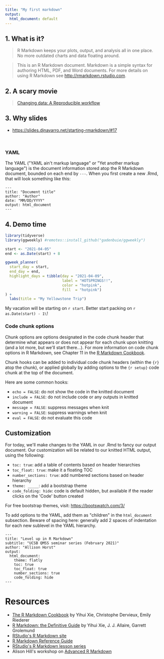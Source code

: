 ```yaml
---
title: "My first markdown"
output:
  html_document: default
---
```



## 1. What is it?

> R Markdown keeps your plots, output, and analysis all in one place. No more outdated charts and data floating around.

> This is an R Markdown document. Markdown is a simple syntax for authoring HTML, PDF, and Word documents. For more details on using R Markdown see <http://rmarkdown.rstudio.com>.

## 2. A scary movie

> [Changing data: A Reproducible workflow](https://youtu.be/s3JldKoA0zw)

## 3. Why slides

-   <https://slides.djnavarro.net/starting-rmarkdown/#17>

<br>

### YAML

The YAML ("YAML ain't markup language" or "Yet another markup language") is the document information stored atop the R Markdown document, bounded on each end by `---`. When you first create a new .Rmd, that will look something like this:

    ---
    title: "Document title"
    author: "Author"
    date: "MM/DD/YYYY"
    output: html_document
    ---

## 4. Demo time

```.r
library(tidyverse)
library(ggweekly) #remotes::install_github("gadenbuie/ggweekly")

start <- "2021-04-05"
end <- as.Date(start) + 8

ggweek_planner(
  start_day = start, 
  end_day = end,
  highlight_days = tibble(day = "2021-04-09", 
                          label = "HOTSPRINGS!!", 
                          color = "hotpink",
                          fill  = "hotpink")
) +
  labs(title = "My Yellowstone Trip")
```

My vacation will be starting on `r start`. Better start packing on `r as.Date(start) - 1\`!



### Code chunk options

Chunk options are options designated in the code chunk header that determine what appears or does not appear for each chunk upon knitting (and a lot more, but we'll start there...). For more information on code chunk options in R Markdown, see Chapter 11 in the [R Markdown Cookbook](https://bookdown.org/yihui/rmarkdown-cookbook/chunk-options.html).

Chunk hooks can be added to individual code chunk headers (within the `{r}` atop the chunk), or applied globally by adding options to the `{r setup}` code chunk at the top of the document.

Here are some common hooks:

-   `echo = FALSE`: do not show the code in the knitted document
-   `include = FALSE`: do not include code or any outputs in knitted document
-   `message = FALSE`: suppress messages when knit
-   `warning = FALSE`: suppress warnings when knit
-   `eval = FALSE`: do not evaluate this code

## Customization

For today, we'll make changes to the YAML in our .Rmd to fancy our output document. Our customization will be related to our knitted HTML output, using the following:

-   `toc: true`: add a table of contents based on header hierarchies
-   `toc_float: true`: make it a floating TOC
-   `number_sections: true`: add numbered sections based on header hierarchy
-   `theme: _____`: add a bootstrap theme
-   `code_folding: hide`: code is default hidden, but available if the reader clicks on the 'Code' button created

For free bootstrap themes, visit: <https://bootswatch.com/3/>

To add options to the YAML, add them as "children" in the `html_document` subsection. Beware of spacing here: generally add 2 spaces of indentation for each new sublevel in the YAML hierarchy.

    ---
    title: "Level up in R Markdown"
    subtitle: "UCSB QMSS seminar series (February 2021)"
    author: "Allison Horst"
    output: 
      html_document:
        theme: flatly
        toc: true
        toc_float: true
        number_sections: true
        code_folding: hide
    ---

# Resources

-   [The R Markdown Cookbook](https://bookdown.org/yihui/rmarkdown-cookbook/) by Yihui Xie, Christophe Dervieux, Emily Riederer
-   [R Markdown: the Definitive Guide](https://bookdown.org/yihui/rmarkdown/) by Yihui Xie, J. J. Allaire, Garrett Grolemund
-   [RStudio's R Markdown site](https://rmarkdown.rstudio.com/)
-   [R Markdown Reference Guide](https://www.rstudio.com/wp-content/uploads/2015/03/rmarkdown-reference.pdf)
-   [RStudio's R Markdown lesson series](https://rmarkdown.rstudio.com/lesson-1.html)
-   Alison Hill's workshop on [Advanced R Markdown](https://alison.rbind.io/project/advanced-r-markdown/)
